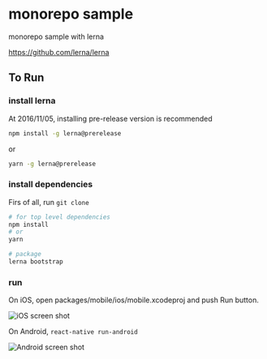 monorepo sample
===============

monorepo sample with lerna

https://github.com/lerna/lerna

To Run
------

### install lerna

At 2016/11/05, installing pre-release version is recommended

```sh
npm install -g lerna@prerelease
```

or

```sh
yarn -g lerna@prerelease
```

### install dependencies

Firs of all, run `git clone`

```sh
# for top level dependencies
npm install
# or
yarn

# package
lerna bootstrap
```

### run

On iOS, open packages/mobile/ios/mobile.xcodeproj and push Run button.

![iOS screen shot](https://github.com/januswel/lerna-sample/raw/images/images/ios.png)

On Android, `react-native run-android`

![Android screen shot](https://github.com/januswel/lerna-sample/raw/images/images/android.png)
